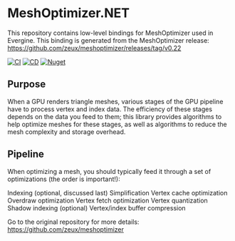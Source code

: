 # MeshOptimizer.NET

This repository contains low-level bindings for MeshOptimizer used in Evergine.
This binding is generated from the MeshOptimizer release:
https://github.com/zeux/meshoptimizer/releases/tag/v0.22

[![CI](https://github.com/EvergineTeam/Meshoptimizer.NET/actions/workflows/CI.yml/badge.svg)](https://github.com/EvergineTeam/Meshoptimizer.NET/actions/workflows/CI.yml)
[![CD](https://github.com/EvergineTeam/Meshoptimizer.NET/actions/workflows/CD.yml/badge.svg)](https://github.com/EvergineTeam/Meshoptimizer.NET/actions/workflows/CD.yml)
[![Nuget](https://img.shields.io/nuget/v/Evergine.Bindings.MeshOptimizer?logo=nuget)](https://www.nuget.org/packages/Evergine.Bindings.MeshOptimizer)

## Purpose

When a GPU renders triangle meshes, various stages of the GPU pipeline have to process vertex and index data. The efficiency of these stages depends on the data you feed to them; this library provides algorithms to help optimize meshes for these stages, as well as algorithms to reduce the mesh complexity and storage overhead.

## Pipeline

When optimizing a mesh, you should typically feed it through a set of optimizations (the order is important!):

Indexing
(optional, discussed last) Simplification
Vertex cache optimization
Overdraw optimization
Vertex fetch optimization
Vertex quantization
Shadow indexing
(optional) Vertex/index buffer compression

Go to the original repository for more details:
https://github.com/zeux/meshoptimizer
